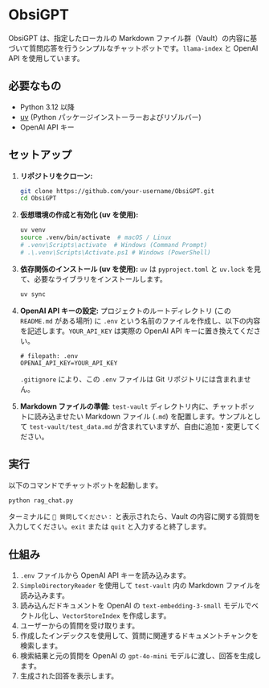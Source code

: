 # ObsiGPT

ObsiGPT は、指定したローカルの Markdown ファイル群（Vault）の内容に基づいて質問応答を行うシンプルなチャットボットです。`llama-index` と OpenAI API を使用しています。

## 必要なもの

*   Python 3.12 以降
*   [uv](https://github.com/astral-sh/uv) (Python パッケージインストーラーおよびリゾルバー)
*   OpenAI API キー

## セットアップ

1.  **リポジトリをクローン:**
    ```bash
    git clone https://github.com/your-username/ObsiGPT.git
    cd ObsiGPT
    ```

2.  **仮想環境の作成と有効化 (uv を使用):**
    ```bash
    uv venv
    source .venv/bin/activate  # macOS / Linux
    # .venv\Scripts\activate  # Windows (Command Prompt)
    # .\.venv\Scripts\Activate.ps1 # Windows (PowerShell)
    ```

3.  **依存関係のインストール (uv を使用):**
    `uv` は `pyproject.toml` と `uv.lock` を見て、必要なライブラリをインストールします。
    ```bash
    uv sync
    ```

4.  **OpenAI API キーの設定:**
    プロジェクトのルートディレクトリ (この `README.md` がある場所) に `.env` という名前のファイルを作成し、以下の内容を記述します。`YOUR_API_KEY` は実際の OpenAI API キーに置き換えてください。
    ```env
    # filepath: .env
    OPENAI_API_KEY=YOUR_API_KEY
    ```
    `.gitignore` により、この `.env` ファイルは Git リポジトリには含まれません。

5.  **Markdown ファイルの準備:**
    `test-vault` ディレクトリ内に、チャットボットに読み込ませたい Markdown ファイル (`.md`) を配置します。サンプルとして `test-vault/test_data.md` が含まれていますが、自由に追加・変更してください。

## 実行

以下のコマンドでチャットボットを起動します。

```bash
python rag_chat.py
```

ターミナルに `🧠 質問してください：` と表示されたら、Vault の内容に関する質問を入力してください。`exit` または `quit` と入力すると終了します。

## 仕組み

1.  `.env` ファイルから OpenAI API キーを読み込みます。
2.  `SimpleDirectoryReader` を使用して `test-vault` 内の Markdown ファイルを読み込みます。
3.  読み込んだドキュメントを OpenAI の `text-embedding-3-small` モデルでベクトル化し、`VectorStoreIndex` を作成します。
4.  ユーザーからの質問を受け取ります。
5.  作成したインデックスを使用して、質問に関連するドキュメントチャンクを検索します。
6.  検索結果と元の質問を OpenAI の `gpt-4o-mini` モデルに渡し、回答を生成します。
7.  生成された回答を表示します。